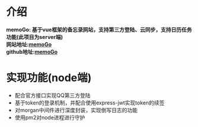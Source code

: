 # 介绍
**memoGo: 基于vue框架的备忘录网站，支持第三方登陆、云同步，支持日历任务功能(此项目为server端)**  
**网站地址:[memoGo](http://lppwork.cn/)**  
**github地址:[memoGo](https://github.com/new-work-bili/memoGo)**  

# 实现功能(node端)
+	配合官方接口实现QQ第三方登陆
+	基于token的登录机制，并配合使用express-jwt实现token的续签
+	对morgan中间件进行深度封装，实现倒写日志的功能
+	使用pm2对node进程进行守护
